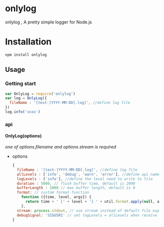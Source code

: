 # onlylog 

onlylog , A pretty simple logger for Node.js

# Installation

`npm install onlylog`

## Usage

### Getting start

```javascript
var OnlyLog = require('onlylog')
var log = OnlyLog({
  fileName : '[test-]YYYY-MM-DD[.log]', //define log file
})
log.info('xxxx')
```

### api

#### OnlyLog(options)

*one of options.filename and options.stream is required*

- options

  ```javascript
  {
    fileName : '[test-]YYYY-MM-DD[.log]', //define log file
    allLevels : ['info', 'debug', 'warn', 'error'], //define api name
    logLevels : ['info'], //define the level need to write to file
    duration : 5000, // flush buffer time, default is 2000
    bufferLength : 1000 // max buffer length, default is 0
    format: // custom format function
      function ({time, level, args}) {
        return time + ' [' + level + '] ' + util.format.apply(null, args)
      },
    stream: process.stdout, // use stream instead of default file ouput
    debugSignal: 'SIGUSR1' // set logLevels = allLevels when receive debugSignal
  }
  ```